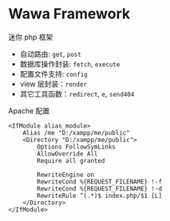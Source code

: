 # Wawa Framework

迷你 php 框架

- 自动路由: `get`, `post`
- 数据库操作封装: `fetch`, `execute`
- 配置文件支持: `config`
- view 层封装：`render`
- 其它工具函数：`redirect`, `e`, `send404`

Apache 配置

```
<IfModule alias_module>
    Alias /me "D:/xampp/me/public"
    <Directory "D:/xampp/me/public">
        Options FollowSymLinks
        AllowOverride All       
        Require all granted
        
        RewriteEngine on  
        RewriteCond %{REQUEST_FILENAME} !-f  
        RewriteCond %{REQUEST_FILENAME} !-d  
        RewriteRule ^(.*)$ index.php/$1 [L]
    </Directory>
</IfModule>    
```